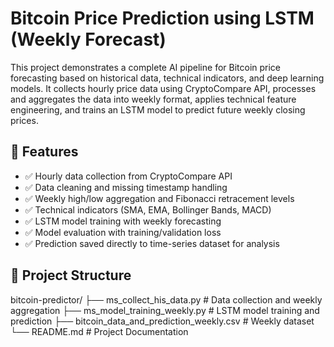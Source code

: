# Bitcoin Price Prediction using LSTM (Weekly Forecast)

This project demonstrates a complete AI pipeline for Bitcoin price forecasting based on historical data, technical indicators, and deep learning models. It collects hourly price data using CryptoCompare API, processes and aggregates the data into weekly format, applies technical feature engineering, and trains an LSTM model to predict future weekly closing prices.

## 📌 Features

- ✅ Hourly data collection from CryptoCompare API  
- ✅ Data cleaning and missing timestamp handling  
- ✅ Weekly high/low aggregation and Fibonacci retracement levels  
- ✅ Technical indicators (SMA, EMA, Bollinger Bands, MACD)  
- ✅ LSTM model training with weekly forecasting  
- ✅ Model evaluation with training/validation loss  
- ✅ Prediction saved directly to time-series dataset for analysis  

## 📁 Project Structure

bitcoin-predictor/
├── ms_collect_his_data.py # Data collection and weekly aggregation
├── ms_model_training_weekly.py # LSTM model training and prediction
├── bitcoin_data_and_prediction_weekly.csv # Weekly dataset
└── README.md # Project Documentation
